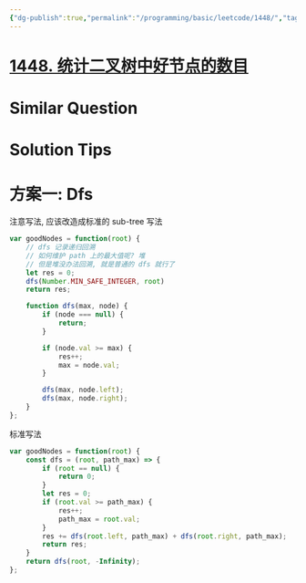 ```yaml
---
{"dg-publish":true,"permalink":"/programming/basic/leetcode/1448/","tags":["leetcode/tree/traversal/sub-tree"]}
---
```



# [1448. 统计二叉树中好节点的数目](https://leetcode.cn/problems/count-good-nodes-in-binary-tree/)

# Similar Question

# Solution Tips

# 方案一: Dfs

注意写法, 应该改造成标准的 sub-tree 写法

```js
var goodNodes = function(root) {
    // dfs 记录递归回溯
    // 如何维护 path 上的最大值呢? 堆
    // 但是堆没办法回溯, 就是普通的 dfs 就行了
    let res = 0;
    dfs(Number.MIN_SAFE_INTEGER, root)
    return res;

    function dfs(max, node) {
        if (node === null) {
            return;
        }

        if (node.val >= max) {
            res++;
            max = node.val;
        }

        dfs(max, node.left);
        dfs(max, node.right);
    }
};
```

标准写法

```js
var goodNodes = function(root) {
    const dfs = (root, path_max) => {
        if (root == null) {
            return 0;
        }
        let res = 0;
        if (root.val >= path_max) {
            res++;
            path_max = root.val;
        }
        res += dfs(root.left, path_max) + dfs(root.right, path_max);
        return res;
    }
    return dfs(root, -Infinity);
};
```
